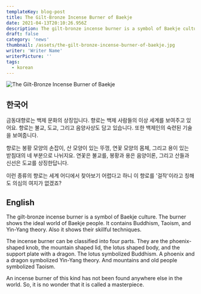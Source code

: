 ```yaml
---
templateKey: blog-post
title: The Gilt-Bronze Incense Burner of Baekje
date: 2021-04-13T20:10:26.956Z
description: The gilt-bronze incense burner is a symbol of Baekje culture. The burner shows the ideal world of Baekje people. It contains Buddhism, Taoism, and Yin-Yang theory. Also it shows their skillful techniques.
draft: false
category: 'news'
thumbnail: /assets/the-gilt-bronze-incense-burner-of-baekje.jpg
writer: 'Writer Name'
writerPicture: ''
tags:
  - korean
---
```


![The Gilt-Bronze Incense Burner of Baekje](/assets/the-gilt-bronze-incense-burner-of-baekje.jpg 'The Gilt-Bronze Incense Burner of Baekje')

## 한국어

금동대향로는 백제 문화의 상징입니다. 향로는 백제 사람들의 이상 세계를 보여주고 있어요. 향로는 불교, 도교, 그리고 음양사상도 담고 있습니다. 또한 백제인의 숙련된 기술을 보여줍니다.

향로는 봉황 모양의 손잡이, 산 모양이 있는 뚜껑, 연꽃 모양의 몸체, 그리고 용이 있는 받침대의 네 부분으로 나뉘지요. 연꽃은 불교를, 봉황과 용은 음양이론, 그리고 산들과 신선은 도교를 상징한답니다.

이런 종류의 향로는 세계 어디에서 찾아보기 어렵다고 하니 이 향로를 '걸작'이라고 칭해도 의심의 여지가 없겠죠?

## English

The gilt-bronze incense burner is a symbol of Baekje culture. The burner shows the ideal world of Baekje people. It contains Buddhism, Taoism, and Yin-Yang theory. Also it shows their skillful techniques.

The incense burner can be classified into four parts. They are the phoenix-shaped knob, the mountain shaped lid, the lotus shaped body, and the support plate with a dragon. The lotus symbolized Buddhism. A phoenix and a dragon symbolized Yin-Yang theory. And mountains and old people symbolized Taoism.

An incense burner of this kind has not been found anywhere else in the world. So, it is no wonder that it is called a masterpiece.
